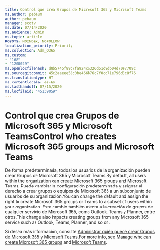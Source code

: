 ```yaml
---
title: Control que crea Grupos de Microsoft 365 y Microsoft Teams
ms.author: pebaum
author: pebaum
manager: scotv
ms.date: 07/14/2020
ms.audience: Admin
ms.topic: article
ROBOTS: NOINDEX, NOFOLLOW
localization_priority: Priority
ms.collection: Adm_O365
ms.custom:
- "168"
- "1200029"
ms.openlocfilehash: d8b5745f89c7fa924ca326d51d9db04d7097709c
ms.sourcegitcommit: 45c2aaeee58c0be466b76c7f0cd71e796d3c8f76
ms.translationtype: HT
ms.contentlocale: es-ES
ms.lasthandoff: 07/15/2020
ms.locfileid: "45139059"
---
```

# <a name="control-who-creates-microsoft-365-groups-and-microsoft-teams"></a><span data-ttu-id="8ad43-102">Control que crea Grupos de Microsoft 365 y Microsoft Teams</span><span class="sxs-lookup"><span data-stu-id="8ad43-102">Control who creates Microsoft 365 groups and Microsoft Teams</span></span>

<span data-ttu-id="8ad43-103">De forma predeterminada, todos los usuarios de la organización pueden crear Grupos de Microsoft 365 y Microsoft Teams.</span><span class="sxs-lookup"><span data-stu-id="8ad43-103">By default, all users within the organization can create Microsoft 365 groups and Microsoft Teams.</span></span> <span data-ttu-id="8ad43-104">Puede cambiar la configuración predeterminada y asignar el derecho a crear grupos o equipos de Microsoft 365 a un subconjunto de usuarios de su organización.</span><span class="sxs-lookup"><span data-stu-id="8ad43-104">You can change the default and assign the right to create Microsoft 365 groups or Teams to a subset of users within your organization.</span></span> <span data-ttu-id="8ad43-105">Este cambio también afecta a la creación de grupos de cualquier servicio de Microsoft 365, como Outlook, Teams y Planner, entre otros.</span><span class="sxs-lookup"><span data-stu-id="8ad43-105">This change also impacts creating groups from any Microsoft 365 service such as Outlook, Teams, Planner, and so on.</span></span>

<span data-ttu-id="8ad43-106">Si desea más información, consulte [Administrar quién puede crear Grupos de Microsoft 365](https://support.office.com/article/Manage-who-can-create-Office-365-Groups-4c46c8cb-17d0-44b5-9776-005fced8e618) y [Microsoft Teams](https://aka.ms/rtsf).</span><span class="sxs-lookup"><span data-stu-id="8ad43-106">For more info, see [Manage who can create Microsoft 365 groups](https://support.office.com/article/Manage-who-can-create-Office-365-Groups-4c46c8cb-17d0-44b5-9776-005fced8e618) and [Microsoft Teams](https://aka.ms/rtsf).</span></span>
